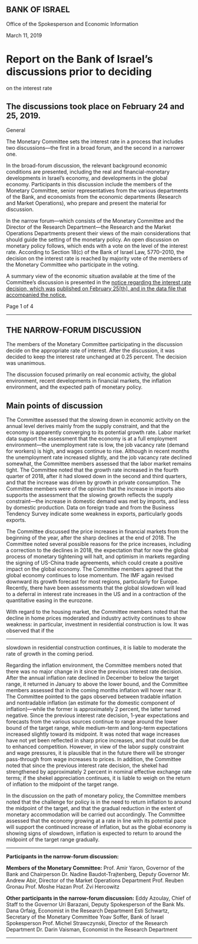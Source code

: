 ## BANK OF ISRAEL

Office of the Spokesperson and Economic Information

March 11, 2019

# Report on the Bank of Israel’s discussions prior to deciding
 on the interest rate

## The discussions took place on February 24 and 25, 2019.

 General

The Monetary Committee sets the interest rate in a process that includes two
discussions––the first in a broad forum, and the second in a narrower one.

In the broad-forum discussion, the relevant background economic conditions are
presented, including the real and financial-monetary developments in Israel’s
economy, and developments in the global economy. Participants in this discussion
include the members of the Monetary Committee, senior representatives from the
various departments of the Bank, and economists from the economic departments
(Research and Market Operations), who prepare and present the material for
discussion.

In the narrow forum—which consists of the Monetary Committee and the Director of
the Research Department—the Research and the Market Operations Departments
present their views of the main considerations that should guide the setting of the
monetary policy. An open discussion on monetary policy follows, which ends with a
vote on the level of the interest rate. According to Section 18(c) of the Bank of Israel
Law, 5770–2010, the decision on the interest rate is reached by majority vote of the
members of the Monetary Committee who participate in the voting.

A summary view of the economic situation available at the time of the Committee’s
discussion is presented in the [notice regarding the interest rate decision, which was](https://www.boi.org.il/en/NewsAndPublications/PressReleases/Pages/25-2-19.aspx)
[published on February 25[th], and in the data file that accompanied the notice.](https://www.boi.org.il/en/NewsAndPublications/PressReleases/Documents/Main%20economic%20background%20data%20Interest%20Rate%20decision%2025.2.19.pptx)

Page 1 of 4


-----

## THE NARROW-FORUM DISCUSSION

The members of the Monetary Committee participating in the discussion decide on
the appropriate rate of interest. After the discussion, it was decided to keep the interest
rate unchanged at 0.25 percent. The decision was unanimous.

The discussion focused primarily on real economic activity, the global environment,
recent developments in financial markets, the inflation environment, and the expected
path of monetary policy.

## Main points of discussion

The Committee assessed that the slowing down in economic activity on the annual
level derives mainly from the supply constraint, and that the economy is apparently
converging to its potential growth rate. Labor market data support the assessment that
the economy is at a full employment environment—the unemployment rate is low, the
job vacancy rate (demand for workers) is high, and wages continue to rise. Although
in recent months the unemployment rate increased slightly, and the job vacancy rate
declined somewhat, the Committee members assessed that the labor market remains
tight.
The Committee noted that the growth rate increased in the fourth quarter of 2018,
after it had slowed down in the second and third quarters, and that the increase was
driven by growth in private consumption. The Committee members were of the
opinion that the increase in imports also supports the assessment that the slowing
growth reflects the supply constraint—the increase in domestic demand was met by
imports, and less by domestic production. Data on foreign trade and from the Business
Tendency Survey indicate some weakness in exports, particularly goods exports.

The Committee discussed the price increases in financial markets from the beginning
of the year, after the sharp declines at the end of 2018. The Committee noted several
possible reasons for the price increases, including a correction to the declines in 2018,
the expectation that for now the global process of monetary tightening will halt, and
optimism in markets regarding the signing of US-China trade agreements, which
could create a positive impact on the global economy.
The Committee members agreed that the global economy continues to lose
momentum. The IMF again revised downward its growth forecast for most regions,
particularly for Europe. Recently, there have been assessments that the global
slowdown will lead to a deferral in interest rate increases in the US and in a
contraction of the quantitative easing in the eurozone.

With regard to the housing market, the Committee members noted that the decline in
home prices moderated and industry activity continues to show weakness: in
particular, investment in residential construction is low. It was observed that if the


-----

slowdown in residential construction continues, it is liable to moderate the rate of
growth in the coming period.

Regarding the inflation environment, the Committee members noted that there was no
major change in it since the previous interest rate decision. After the annual inflation
rate declined in December to below the target range, it returned in January to above
the lower bound, and the Committee members assessed that in the coming months
inflation will hover near it. The Committee pointed to the gaps observed between
tradable inflation and nontradable inflation (an estimate for the domestic component
of inflation)—while the former is approximately 2 percent, the latter turned negative.
Since the previous interest rate decision, 1-year expectations and forecasts from the
various sources continue to range around the lower bound of the target range, while
medium-term and long-term expectations increased slightly toward its midpoint. It
was noted that wage increases have not yet been reflected in sharp price increases, and
that could be due to enhanced competition. However, in view of the labor supply
constraint and wage pressures, it is plausible that in the future there will be stronger
pass-through from wage increases to prices. In addition, the Committee noted that
since the previous interest rate decision, the shekel had strengthened by approximately
2 percent in nominal effective exchange rate terms; if the shekel appreciation
continues, it is liable to weigh on the return of inflation to the midpoint of the target
range.

In the discussion on the path of monetary policy, the Committee members noted that
the challenge for policy is in the need to return inflation to around the midpoint of the
target, and that the gradual reduction in the extent of monetary accommodation will
be carried out accordingly. The Committee assessed that the economy growing at a
rate in line with its potential pace will support the continued increase of inflation, but
as the global economy is showing signs of slowdown, inflation is expected to return to
around the midpoint of the target range gradually.


-----

**Participants in the narrow-forum discussion:**

**Members of the Monetary Committee:**
Prof. Amir Yaron, Governor of the Bank and Chairperson
Dr. Nadine Baudot-Trajtenberg, Deputy Governor
Mr. Andrew Abir, Director of the Market Operations Department
Prof. Reuben Gronau
Prof. Moshe Hazan
Prof. Zvi Hercowitz

**Other participants in the narrow-forum discussion:**
Eddy Azoulay, Chief of Staff to the Governor
Uri Barazani, Deputy Spokesperson of the Bank
Ms. Dana Orfaig, Economist in the Research Department
Esti Schwartz, Secretary of the Monetary Committee
Yoav Soffer, Bank of Israel Spokesperson
Prof. Michel Strawczynski, Director of the Research Department
Dr. Darin Vaisman, Economist in the Research Department


-----

